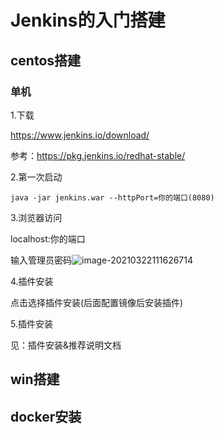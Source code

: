 # Jenkins的入门搭建

##  centos搭建

### 单机

1.下载

https://www.jenkins.io/download/

参考：https://pkg.jenkins.io/redhat-stable/

2.第一次启动

```shell
java -jar jenkins.war --httpPort=你的端口(8080)
```

3.浏览器访问

localhost:你的端口

输入管理员密码![image-20210322111626714](https://sevenpic.oss-cn-beijing.aliyuncs.com/img/20180922234513141.png)

4.插件安装

点击选择插件安装(后面配置镜像后安装插件)

5.插件安装

见：插件安装&推荐说明文档

## win搭建

## docker安装